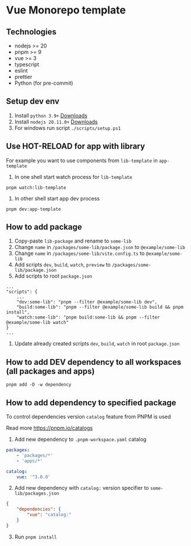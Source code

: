 # Vue Monorepo template

## Technologies

- nodejs >= 20
- pnpm >= 9
- vue >= 3
- typescript
- eslint
- prettier
- Python (for pre-commit)

## Setup dev env

1. Install `python 3.9+` [Downloads](https://www.python.org/downloads/)
1. Install `nodejs 20.11.0+` [Downloads](https://nodejs.org)
1. For windows run script `./scripts/setup.ps1`

## Use HOT-RELOAD for app with library

For example you want to use components from `lib-template` in `app-template`

1. In one shell start watch process for `lib-template`

```shell
pnpm watch:lib-template
```

1. In other shell start app dev process

```shell
pnpm dev:app-template
```

## How to add package

1. Copy-paste `lib-package` and rename to `some-lib`
1. Change `name` in `/packages/some-lib/package.json` to `@example/some-lib`
1. Change `name` in `/packages/some-lib/vite.config.ts` to `@example/some-lib`
1. Add scripts `dev`, `build`, `watch`, `preview` to `/packages/some-lib/package.json`
1. Add scripts to root `package.json`

```
...
"scripts": {
    ...
    "dev:some-lib": "pnpm --filter @example/some-lib dev",
    "build:some-lib": "pnpm --filter @example/some-lib build && pnpm install",
    "watch:some-lib": "pnpm build:some-lib && pnpm --filter @example/some-lib watch"
}
...

```

1. Update already created scripts `dev`, `build`, `watch` in root `package.json`

## How to add DEV dependency to all workspaces (all packages and apps)

```shell
pnpm add -D -w dependency
```

## How to add dependency to specified package

To control dependencies version `catalog` feature from PNPM is used

Read more https://pnpm.io/catalogs

1. Add new dependency to `.pnpm-workspace.yaml` catalog

```yaml
packages:
    - 'packages/*'
    - 'apps/*'

catalog:
    vue: '^3.0.0'
```

2. Add new dependency with `catalog:` version specifier to `some-lib/packages.json`

```json
{
    "dependencies": {
        "vue": "catalog:"
    }
}
```

3. Run `pnpm install`
